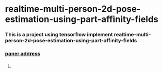 # realtime-multi-person-2d-pose-estimation-using-part-affinity-fields  

### This is a project using tensorflow implement realtime-multi-person-2d-pose-estimation-using-part-affinity-fields  
### [paper address](https://arxiv.org/abs/1611.08050)   
  
  
##### 
1. 
